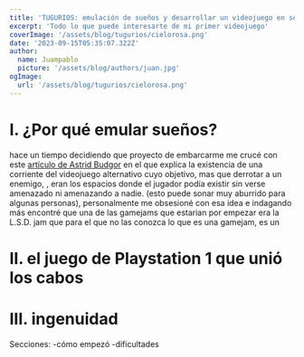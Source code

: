 ```yaml
---
title: 'TUGURIOS: emulación de sueños y desarrollar un videojuego en solitario'
excerpt: 'Todo lo que puede interesarte de mi primer videojuego'
coverImage: '/assets/blog/tugurios/cielorosa.png'
date: '2023-09-15T05:35:07.322Z'
author:
  name: Juampablo
  picture: '/assets/blog/authors/juan.jpg'
ogImage:
  url: '/assets/blog/tugurios/cielorosa.png'
---
```


# I. ¿Por qué emular sueños?

hace un tiempo decidiendo que proyecto de embarcarme me crucé con este [artículo de Astrid Budgor](https://reallifemag.com/a-warm-place/) en el que explica la existencia de una corriente del videojuego alternativo cuyo objetivo, mas que derrotar a un enemigo, , eran los espacios donde el jugador podía existir sin verse amenazado ni amenazando a nadie. (esto puede sonar muy aburrido para algunas personas), personalmente me obsesioné con esa idea e indagando más encontré que una de las gamejams que estarian por empezar era la L.S.D. jam que para el que no las conozca lo que es una gamejam, es un 

# II. el juego de Playstation 1 que unió los cabos



# III. ingenuidad 

Secciones:
-cómo empezó
-dificultades